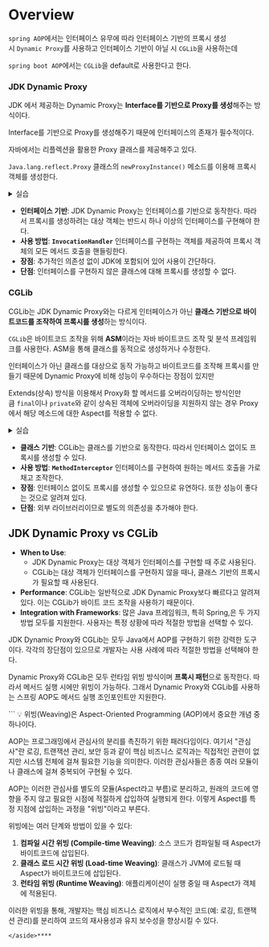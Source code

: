 # Overview

`spring AOP`에서는 인터페이스 유무에 따라 인터페이스 기반의 프록시 생성 시 `Dynamic Proxy`를 사용하고 인터페이스 기반이 아닐 시 `CGLib`을 사용하는데

`spring boot AOP`에서는 `CGLib`을 default로 사용한다고 한다.

### **JDK Dynamic Proxy**

JDK 에서 제공하는 Dynamic Proxy는 **Interface를 기반으로 Proxy를 생성**해주는 방식이다.

Interface를 기반으로 Proxy를 생성해주기 때문에 인터페이스의 존재가 필수적이다.

자바에서는 리플렉션을 활용한 Proxy 클래스를 제공해주고 있다.

`Java.lang.reflect.Proxy` 클래스의 `newProxyInstance()` 메소드를 이용해 프록시 객체를 생성한다.

<details>
<summary>실습</summary>
- 실습
    
    ## 다이나믹 프록시 실습해보기
    
    ### 1. 인터페이스 작성
    
    다이나믹 프록시는 인터페이스 존재가 필수적이므로 인터페이스를 작성한다.
    
    ```java
    public interface Animal {
        void eat();
        void drink();
    }
    ```
    
    ### 2. 인터페이스 구현
    
    인터페이스를 상속받아 타켓을 구현한다.
    
    `eat()`메서드와 `drink()`메서드를 정의하고 메서드 호출 시 `Dynamic Proxy`를 이용해 앞 뒤로 로그를 weaving 해보려고 한다.
    
    ```java
    public class Rabbit implements Animal{
        @Override
        public void eat() {
            System.out.println("토끼가 음식을 먹습니다.");
        }
    
        @Override
        public void drink() {
            System.out.println("토끼가 물을 마십니다.");
        }
    }
    ```
    
    ```java
    public class Tiger implements Animal{
        @Override
        public void eat() {
            System.out.println("호랑이가 음식을 먹습니다.");
        }
    
        @Override
        public void drink() {
            System.out.println("호랑이가 물을 마십니다.");
        }
    }
    ```
    
    ### 3. 프록시 핸들러 구현
    
    프록시 객체를 생성할 때 필요한 핸들러를 구현한다. `InvocationHandler`를 상속받아 구현한다. 메서드 호출 전 후에 로그를 찍어보겠다.
    
    ```java
    import java.lang.reflect.InvocationHandler;
    import java.lang.reflect.Method;
    
    public class AnimalProxyHandler implements InvocationHandler {
    
        Object target;
    
        public AnimalProxyHandler(Object target) {
            this.target = target;
        }
    
        @Override
        public Object invoke(Object proxy, Method method, Object[] args) throws Throwable {
            Object result = null;
            System.out.println("****before****");
    
            //메서드가 eat 이라면
            if(method.getName().equals("eat")) {
                System.out.println("----eat 메서드 호출 전----");
    
                result = method.invoke(target, args); // 메서드 호출
    
                System.out.println("----eat 메서드 호출 후----");
            } else if(method.getName().equals("drink")) { // 메서드가 drink 라면
                System.out.println("----drink 메서드 호출 전----");
    
                result = method.invoke(target, args); // 메서드 호출
    
                System.out.println("----drink 메서드 호출 후----");
            }
    
            System.out.println("****after****");
            return result; // 호출결과 반환
        }
    }
    ```
    
    ### 4. 예제 테스트코드 작성
    
    핸들러도 구현하였으니 프록시 객체를 생성해보겠다.
    
    `Java.lang.reflect.Proxy` 클래스의 `newProxyInstance()` 메소드를 이용한다.
    
    ```java
    import org.junit.Test;
    
    import java.lang.reflect.Proxy;
    
    public class DynamicProxyTests {
        @Test
        public void dynamicProxyExample() {
            // Create the proxy
            //동적으로 프록시 생성
            // rabbit
            Animal rabbit = (Animal) Proxy.newProxyInstance(Animal.class.getClassLoader(),
                    new Class[]{Animal.class},
                    new AnimalProxyHandler(new Rabbit()));
            // tiger
            Animal tiger = (Animal) Proxy.newProxyInstance(Animal.class.getClassLoader(),
                    new Class[]{Animal.class},
                    new AnimalProxyHandler(new Tiger()));
    
            // Invoke the target instance method through the proxy
            rabbit.eat();
            System.out.println();
            rabbit.drink();
            System.out.println();
    
            tiger.eat();
            System.out.println();
            tiger.drink();
            System.out.println();
        }
    }
    ```
    
    ### 5. 실행 결과
    
    오오오,, 느낌이 `spring AOP`와 굉장히 비슷하다.
    
    ```bash
    /Users/suhongkim/Library/Java/JavaVirtualMachines/openjdk-15.0.2/...
    
    ****before****
    ----eat 메서드 호출 전----
    토끼가 음식을 먹습니다.
    ----eat 메서드 호출 후----
    ****after****
    
    ****before****
    ----drink 메서드 호출 전----
    토끼가 물을 마십니다.
    ----drink 메서드 호출 후----
    ****after****
    
    ****before****
    ----eat 메서드 호출 전----
    호랑이가 음식을 먹습니다.
    ----eat 메서드 호출 후----
    ****after****
    
    ****before****
    ----drink 메서드 호출 전----
    호랑이가 물을 마십니다.
    ----drink 메서드 호출 후----
    ****after****
    
    Process finished with exit code 0
    ```
    
    다이나믹 프록시는 인터페이스가 필수이다. 인터페이스 없을 때도 프록시 패턴을 사용하고 싶지 않을까, `CGLib`가 이 문제를 해결해준다.
</details>
    
- **인터페이스 기반**: JDK Dynamic Proxy는 인터페이스를 기반으로 동작한다. 따라서 프록시를 생성하려는 대상 객체는 반드시 하나 이상의 인터페이스를 구현해야 한다.
- **사용 방법**: **`InvocationHandler`** 인터페이스를 구현하는 객체를 제공하여 프록시 객체의 모든 메서드 호출을 핸들링한다.
- **장점**: 추가적인 의존성 없이 JDK에 포함되어 있어 사용이 간단하다.
- **단점**: 인터페이스를 구현하지 않은 클래스에 대해 프록시를 생성할 수 없다.

### **CGLib**

CGLib는 JDK Dynamic Proxy와는 다르게 인터페이스가 아닌 **클래스 기반으로 바이트코드를 조작하여 프록시를 생성**하는 방식이다.

`CGLib`은 바이트코드 조작을 위해 **ASM**이라는 자바 바이트코드 조작 및 분석 프레임워크를 사용한다. ASM을 통해 클래스를 동적으로 생성하거나 수정한다.

인터페이스가 아닌 클래스를 대상으로 동작 가능하고 바이트코드를 조작해 프록시를 만들기 때문에 Dynamic Proxy에 비해 성능이 우수하다는 장점이 있지만

Extends(상속) 방식을 이용해서 Proxy화 할 메서드를 오버라이딩하는 방식인만큼 `final`이나 `private`와 같이 상속된 객체에 오버라이딩을 지원하지 않는 경우 Proxy에서 해당 메소드에 대한 Aspect를 적용할 수 없다.

<details>
<summary>실습</summary>
- 실습
    
    ## CGLib 실습해보기
    
    ### 1. CGLib 의존성 추가
    
    spring에서는 spring AOP를 위해 spring core 패키지에 CGLib가 기본적으로 포함되어 있다. 스프링 환경이 아닌 자바에서 CGLib을 사용하고자 하니 의존성을 추가해주겠다.
    
    ```xml
    <!-- https://mvnrepository.com/artifact/cglib/cglib -->
    <dependency><groupId>cglib</groupId><artifactId>cglib</artifactId><version>3.3.0</version></dependency>
    ```
    
    ### 2. 클래스 작성
    
    다이나믹 프록시를 사용할 땐 인터페이스 구현이 필수였지만 CGLib은 그렇지 않다. 클래스만 작성해준다.
    
    ```java
    public class Rabbit {
        public void eat() {
            System.out.println("토끼가 음식을 먹습니다.");
        }
    
        public void drink() {
            System.out.println("토끼가 물을 마십니다.");
        }
    }
    ```
    
    ### 3. 프록시 핸들러 구현
    
    !https://velog.velcdn.com/images%2Fsuhongkim98%2Fpost%2Fe99b4fdf-6451-43d5-ba8f-a79082d01be3%2Fimage.png
    
    CGLib를 사용하여 프록시를 생성할 때에는 크게 크게 두가지 작업을 필요로 한다.
    
    - `net.sf.cglib.proxy.Enhancer` 클래스를 사용하여 원하는 프록시 객체 만들기
    - `net.sf.cglib.proxy.Callback`을 사용하여 프록시 객체 조작하기
    
    프록시 객체를 조작하기 위해 `MethodInterceptor` 방식과 다이나믹 프록시에서 사용했던 `InvocationHandler` 방식을 사용해 핸들러를 사용할 수 있다.
    
    `InvocationHandler` 방식을 사용할 경우 바이트코드 조작이 아니라 다이나믹 프록시와 마찬가지로 리플렉션을 활용한다. CGLib의 성능을 활용하기 위해서는 `MethodInterceptor`를 사용하는 것이 일반적이다.
    
    먼저 다이나믹 프록시에서 사용했던 `InvocationHandler`를 재사용하는 것을 보여주기 위해 `InvocationHandler` 방식을 먼저 확인해보자
    
    ### 3-1 InvocationHandler 방식으로 핸들러 구현
    
    모든 코드는 한 줄만 빼고 위의 다이나믹 프록시에서 사용했던 `InvocationHandler`코드와 일치하다.
    
    import 시 `java.lang.reflect.InvocationHandler` 를 `net.sf.cglib.proxy.InvocationHandler`로 `InvocationHandler` 경로만 바꿔주면 된다.
    
    ```java
    import net.sf.cglib.proxy.InvocationHandler;
    
    import java.lang.reflect.Method;
    
    //CGLib 에서 Dynamic Proxy 에서 사용했던 핸들러 방식 사용하기
    // 이는 자바 리플렉션을 사용한다.
    public class AnimalProxyCGLibHandler implements InvocationHandler {
    
        Object target;
    
        public AnimalProxyCGLibHandler(Object target) {
            this.target = target;
        }
    
        @Override
        public Object invoke(Object proxy, Method method, Object[] args) throws Throwable {
            Object result = null;
            System.out.println("****before****");
    
            //메서드가 eat 이라면
            if(method.getName().equals("eat")) {
                System.out.println("----eat 메서드 호출 전----");
    
                result = method.invoke(target, args); // 메서드 호출 //자바의 리플렉션 사용
    
                System.out.println("----eat 메서드 호출 후----");
            } else if(method.getName().equals("drink")) { // 메서드가 drink 라면
                System.out.println("----drink 메서드 호출 전----");
    
                result = method.invoke(target, args); // 메서드 호출
    
                System.out.println("----drink 메서드 호출 후----");
            }
    
            System.out.println("****after****");
            return result; // 호출결과 반환
        }
    }
    ```
    
    ### 3-1 InvocationHandler 방식 프록시 객체 생성 예제 코드
    
    `Enhancer`를 이용해 프록시를 생성한다.
    
    `setCallback`를 이용해 핸들러를 적용한다.
    
    ```java
    //CGLib 에서 Dynamic Proxy 에서 사용했던 핸들러 방식 사용하기
        // 이는 자바 리플렉션을 사용한다.
        @Test
        public void byHandlerExample() {
            //Enhancer 객체를 생성
            Enhancer rabbitEnhancer = new Enhancer();
            // setSuperclass() 메소드에 프록시할 클래스 지정
            rabbitEnhancer.setSuperclass(Rabbit.class);
            rabbitEnhancer.setCallback(new AnimalProxyCGLibHandler(new Rabbit())); // 핸들러 지정
            Rabbit rabbit = (Rabbit) rabbitEnhancer.create(); // 프록시 생성
    
            rabbit.eat();
            System.out.println();
            rabbit.drink();
        }
    ```
    
    ### 3-1 InvocationHandler 예제 실행 결과
    
    다이나믹 프록시와 결과가 동일하다.
    
    ```bash
    /Users/suhongkim/Library/Java/JavaVirtualMachines/openjdk-15.0.2/...
    
    ****before****
    ----eat 메서드 호출 전----
    토끼가 음식을 먹습니다.
    ----eat 메서드 호출 후----
    ****after****
    
    ****before****
    ----drink 메서드 호출 전----
    토끼가 물을 마십니다.
    ----drink 메서드 호출 후----
    ****after****
    
    Process finished with exit code 0
    ```
    
    ### 3-2 MethodInterceptor 방식으로 핸들러 구현
    
    `MethodInterceptor`를 상속받아 앞 뒤로 로그 출력을 해주는 인터셉터를 구현해보겠다.
    
    ```java
    public class PrintLogInterceptor implements MethodInterceptor {
        @Override
        public Object intercept(Object o, Method method, Object[] objects, MethodProxy methodProxy) throws Throwable {
            Object result = null;
            System.out.println("****before log****");
            result = methodProxy.invokeSuper(o, objects);
            System.out.println("****after log****");
            return result;
        }
    }
    ```
    
    ### 3-2 MethodInterceptor 예제 테스트코드 작성
    
    ```java
    @Test
        public void byInterceptorExample() {
            //Enhancer 객체를 생성
            Enhancer rabbitEnhancer = new Enhancer();
            // setSuperclass() 메소드에 프록시할 클래스 지정
            rabbitEnhancer.setSuperclass(Rabbit.class);
            // 로그 출력해주는 인터셉터 지정
            rabbitEnhancer.setCallback(new PrintLogInterceptor());
            Rabbit rabbit = (Rabbit) rabbitEnhancer.create(); // 프록시 생성
    
            rabbit.eat();
            System.out.println();
            rabbit.drink();
        }
    ```
    
    ### 3-2 인터셉터 예제 실행 결과
    
    ```bash
    /Users/suhongkim/Library/Java/JavaVirtualMachines/openjdk-15.0.2/...
    
    ****before log****
    토끼가 음식을 먹습니다.
    ****after log****
    
    ****before log****
    토끼가 물을 마십니다.
    ****after log****
    
    Process finished with exit code 0
    ```
    
    ## CGLib의 Callback Filter
    
    지금까지는 `setCallback()` 메서드를 이용해 인터셉터를 적용하였다.
    
    항상 같은 인터셉터를 적용해야하나? 필터 조건에 따라 다른 인터셉터를 적용하고 싶지 않을까? Callback Filter을 구현함으로써 해결 가능하다.
    
    CallbackFilter를 구현할 때 `accept()` 메서드를 재정의한다.
    
    `accept()` 메서드는 int형의 index값을 반환하는데 이 인덱스를 이용해 callback 배열에 있는 인터셉터를 적용한다.
    
    ### 1. CallbackFilter 구현
    
    메서드 이름에 따라 다른 인터셉터를 적용해보려고 한다.
    
    나는 호출하고자 하는 메서드가 `eat()`인 경우 `EatInterceptor`를 적용하고자 0을 반환하고 메서드가 `drink()`인 경우 `EatInterceptor`를 적용하고자 1을 반환하도록 했다.
    
    ```java
    // 메서드가 eat 이냐 drink 냐에 따라 해당하는 인덱스 반환해주는 필터
    public class AnimalMethodCallbackFilter implements CallbackFilter {
        @Override
        public int accept(Method method) {
            if(method.getName().equals("eat")) return 0;
            if(method.getName().equals("drink")) return 1;
            return 0; // 해당하지 않으면 그냥 0반환
        }
    }
    ```
    
    ### 2. 적용하고자 하는 인터셉터들 구현
    
    인터셉터 구현 방법은 스크롤을 올려 예제를 참고하자.
    
    ### 3. callback filter 예제 테스트코드 작성
    
    `setCallbackFilter()`메서드를 통해 구현했던 callback 필터를 적용한다.
    
    `setCallbacks()` 메서드를 통해 인터셉터 배열을 적용한다.
    
    그럼 메서드 호출할 때마다 메서드 이름에 따라 반환하는 인덱스값을 이용해 해당하는 인터셉터를 적용해줄 것이다.
    
    ```java
    @Test
        public void callbackFilterExample() {
            //콜백 필터를 이용해 필터 조건에 따라 다른 인터셉터 적용하기 예제
            //메서드가 무엇이냐에 따라 해당 인터셉터를 적용한다.
            //Enhancer 객체를 생성
            Enhancer rabbitEnhancer = new Enhancer();
            // setSuperclass() 메소드에 프록시할 클래스 지정
            rabbitEnhancer.setSuperclass(Rabbit.class);
            //메서드 이름에 따라 인덱스 반환해주는 콜백 필터 지정, 0 반환 시 EatInterceptor, 1 반환 시 DrinkInterceptor
            rabbitEnhancer.setCallbackFilter(new AnimalMethodCallbackFilter());
            // 콜백 배열 지정
            rabbitEnhancer.setCallbacks(new Callback[]{
                    new EatInterceptor(), // 0
                    new DrinkInterceptor() // 1
            });
            Rabbit rabbit = (Rabbit) rabbitEnhancer.create(); // 프록시 생성
    
            rabbit.eat();
            System.out.println();
            rabbit.drink();
        }
    ```
    
    ### 4. callback filter 적용 예제 실행 결과
    
    ```bash
    /Users/suhongkim/Library/Java/JavaVirtualMachines/openjdk-15.0.2/...
    
    -- eat 메서드 호출 전 --
    토끼가 음식을 먹습니다.
    -- eat 메서드 호출 후 --
    
    -- drink 메서드 호출 전 --
    토끼가 물을 마십니다.
    -- drink 메서드 호출 후 --
    
    Process finished with exit code 0
    
    ```
</details>
    
- **클래스 기반**: CGLib는 클래스를 기반으로 동작한다. 따라서 인터페이스 없이도 프록시를 생성할 수 있다.
- **사용 방법**: **`MethodInterceptor`** 인터페이스를 구현하여 원하는 메서드 호출을 가로채고 조작한다.
- **장점**: 인터페이스 없이도 프록시를 생성할 수 있으므로 유연하다. 또한 성능이 좋다는 것으로 알려져 있다.
- **단점**: 외부 라이브러리이므로 별도의 의존성을 추가해야 한다.

## **JDK Dynamic Proxy vs CGLib**

- **When to Use**:
    - JDK Dynamic Proxy는 대상 객체가 인터페이스를 구현할 때 주로 사용된다.
    - CGLib는 대상 객체가 인터페이스를 구현하지 않을 때나, 클래스 기반의 프록시가 필요할 때 사용된다.
- **Performance**: CGLib는 일반적으로 JDK Dynamic Proxy보다 빠르다고 알려져 있다. 이는 CGLib가 바이트 코드 조작을 사용하기 때문이다.
- **Integration with Frameworks**: 많은 Java 프레임워크, 특히 Spring,은 두 가지 방법 모두를 지원한다. 사용자는 특정 상황에 따라 적절한 방법을 선택할 수 있다.

JDK Dynamic Proxy와 CGLib는 모두 Java에서 AOP를 구현하기 위한 강력한 도구이다. 각각의 장단점이 있으므로 개발자는 사용 사례에 따라 적절한 방법을 선택해야 한다.

Dynamic Proxy와 CGLib은 모두 런타임 위빙 방식이며 **프록시 패턴**으로 동작한다. 따라서 메서드 실행 시에만 위빙이 가능하다. 그래서 Dynamic Proxy와 CGLib를 사용하는 스프링 AOP도 메서드 실행 조인포인트만 지원한다. 

<aside>
```
💡 위빙(Weaving)은 Aspect-Oriented Programming (AOP)에서 중요한 개념 중 하나이다.

AOP는 프로그래밍에서 관심사의 분리를 촉진하기 위한 패러다임이다. 여기서 "관심사"란 로깅, 트랜잭션 관리, 보안 등과 같이 핵심 비즈니스 로직과는 직접적인 관련이 없지만 시스템 전체에 걸쳐 필요한 기능을 의미한다. 이러한 관심사들은 종종 여러 모듈이나 클래스에 걸쳐 중복되어 구현될 수 있다.

AOP는 이러한 관심사를 별도의 모듈(Aspect라고 부름)로 분리하고, 원래의 코드에 영향을 주지 않고 필요한 시점에 적절하게 삽입하여 실행되게 한다. 이렇게 Aspect를 특정 지점에 삽입하는 과정을 "위빙"이라고 부른다.

위빙에는 여러 단계와 방법이 있을 수 있다:

1. **컴파일 시간 위빙 (Compile-time Weaving)**: 소스 코드가 컴파일될 때 Aspect가 바이트코드에 삽입된다.
2. **클래스 로드 시간 위빙 (Load-time Weaving)**: 클래스가 JVM에 로드될 때 Aspect가 바이트코드에 삽입된다.
3. **런타임 위빙 (Runtime Weaving)**: 애플리케이션이 실행 중일 때 Aspect가 객체에 적용된다.

이러한 위빙을 통해, 개발자는 핵심 비즈니스 로직에서 부수적인 코드(예: 로깅, 트랜잭션 관리)를 분리하여 코드의 재사용성과 유지 보수성을 향상시킬 수 있다.
```
</aside>****
